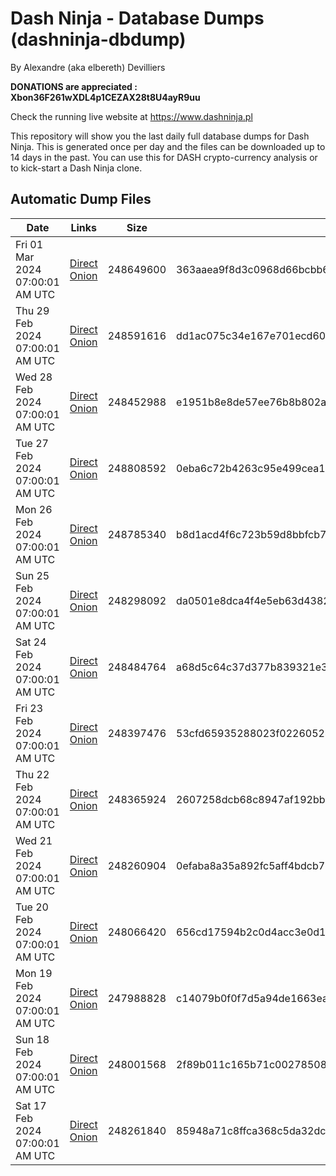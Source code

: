 # Dash Ninja - Database Dumps (dashninja-dbdump)
By Alexandre (aka elbereth) Devilliers

**DONATIONS are appreciated : Xbon36F261wXDL4p1CEZAX28t8U4ayR9uu**

Check the running live website at https://www.dashninja.pl

This repository will show you the last daily full database dumps for Dash Ninja. This is generated once per day and the files can be downloaded up to 14 days in the past.
You can use this for DASH crypto-currency analysis or to kick-start a Dash Ninja clone.


## Automatic Dump Files
| Date | Links | Size | SHA256 |
|--|--|--|--|
| Fri 01 Mar 2024 07:00:01 AM UTC | [Direct](https://oshi.at/JoHB) [Onion](http://5ety7tpkim5me6eszuwcje7bmy25pbtrjtue7zkqqgziljwqy3rrikqd.onion/JoHB) | 248649600 | 363aaea9f8d3c0968d66bcbb65396ab557970b191997de9dbf1de111ebeab45c | 
| Thu 29 Feb 2024 07:00:01 AM UTC | [Direct](https://oshi.at/fjnr) [Onion](http://5ety7tpkim5me6eszuwcje7bmy25pbtrjtue7zkqqgziljwqy3rrikqd.onion/fjnr) | 248591616 | dd1ac075c34e167e701ecd60d6894e05f3203d95ec58b927a34f16ecc2335731 | 
| Wed 28 Feb 2024 07:00:01 AM UTC | [Direct](https://oshi.at/HUsV) [Onion](http://5ety7tpkim5me6eszuwcje7bmy25pbtrjtue7zkqqgziljwqy3rrikqd.onion/HUsV) | 248452988 | e1951b8e8de57ee76b8b802af4771d51cb7be8ef9f6bbbba622f15ef2b2f3de0 | 
| Tue 27 Feb 2024 07:00:01 AM UTC | [Direct](https://oshi.at/iJCE) [Onion](http://5ety7tpkim5me6eszuwcje7bmy25pbtrjtue7zkqqgziljwqy3rrikqd.onion/iJCE) | 248808592 | 0eba6c72b4263c95e499cea1ce9d581abace2c122bcc194adb35ba7b8376b198 | 
| Mon 26 Feb 2024 07:00:01 AM UTC | [Direct](https://oshi.at/dDXV) [Onion](http://5ety7tpkim5me6eszuwcje7bmy25pbtrjtue7zkqqgziljwqy3rrikqd.onion/dDXV) | 248785340 | b8d1acd4f6c723b59d8bbfcb7bb86399ce19d9b6e6789ab2cdf81242d1be115b | 
| Sun 25 Feb 2024 07:00:01 AM UTC | [Direct](https://oshi.at/ymAE) [Onion](http://5ety7tpkim5me6eszuwcje7bmy25pbtrjtue7zkqqgziljwqy3rrikqd.onion/ymAE) | 248298092 | da0501e8dca4f4e5eb63d43828ef55240649563c5eef1d8fee79964a83cb1aad | 
| Sat 24 Feb 2024 07:00:01 AM UTC | [Direct](https://oshi.at/Wafv) [Onion](http://5ety7tpkim5me6eszuwcje7bmy25pbtrjtue7zkqqgziljwqy3rrikqd.onion/Wafv) | 248484764 | a68d5c64c37d377b839321e3ffb2bdf0b675aea8c6a03c4db13fb2b820a1b9a9 | 
| Fri 23 Feb 2024 07:00:01 AM UTC | [Direct](https://oshi.at/LDrb) [Onion](http://5ety7tpkim5me6eszuwcje7bmy25pbtrjtue7zkqqgziljwqy3rrikqd.onion/LDrb) | 248397476 | 53cfd65935288023f02260524a5bd2cb4953506961282aed60eb32afee22c44e | 
| Thu 22 Feb 2024 07:00:01 AM UTC | [Direct](https://oshi.at/xEFD) [Onion](http://5ety7tpkim5me6eszuwcje7bmy25pbtrjtue7zkqqgziljwqy3rrikqd.onion/xEFD) | 248365924 | 2607258dcb68c8947af192bb9d890c1d06c840a0f0b2130ace65765ccfb40a1e | 
| Wed 21 Feb 2024 07:00:01 AM UTC | [Direct](https://oshi.at/SFtw) [Onion](http://5ety7tpkim5me6eszuwcje7bmy25pbtrjtue7zkqqgziljwqy3rrikqd.onion/SFtw) | 248260904 | 0efaba8a35a892fc5aff4bdcb7b058b439dbb159c2e571bd54e7d40a9eabc80b | 
| Tue 20 Feb 2024 07:00:01 AM UTC | [Direct](https://oshi.at/hrmb) [Onion](http://5ety7tpkim5me6eszuwcje7bmy25pbtrjtue7zkqqgziljwqy3rrikqd.onion/hrmb) | 248066420 | 656cd17594b2c0d4acc3e0d1714b7a91d5d265cc124ee545847fb33d601666e4 | 
| Mon 19 Feb 2024 07:00:01 AM UTC | [Direct](https://oshi.at/Guiry) [Onion](http://5ety7tpkim5me6eszuwcje7bmy25pbtrjtue7zkqqgziljwqy3rrikqd.onion/Guiry) | 247988828 | c14079b0f0f7d5a94de1663eaae73f77a69471513be10547365f9e3e42bb9e5a | 
| Sun 18 Feb 2024 07:00:01 AM UTC | [Direct](https://oshi.at/fyDp) [Onion](http://5ety7tpkim5me6eszuwcje7bmy25pbtrjtue7zkqqgziljwqy3rrikqd.onion/fyDp) | 248001568 | 2f89b011c165b71c00278508bcb2d4797b907cd08d80006e8db46609f18a89ac | 
| Sat 17 Feb 2024 07:00:01 AM UTC | [Direct](https://oshi.at/bKvW) [Onion](http://5ety7tpkim5me6eszuwcje7bmy25pbtrjtue7zkqqgziljwqy3rrikqd.onion/bKvW) | 248261840 | 85948a71c8ffca368c5da32dc9f5afcf86157b61282d516fd391a3123bb35035 | 
